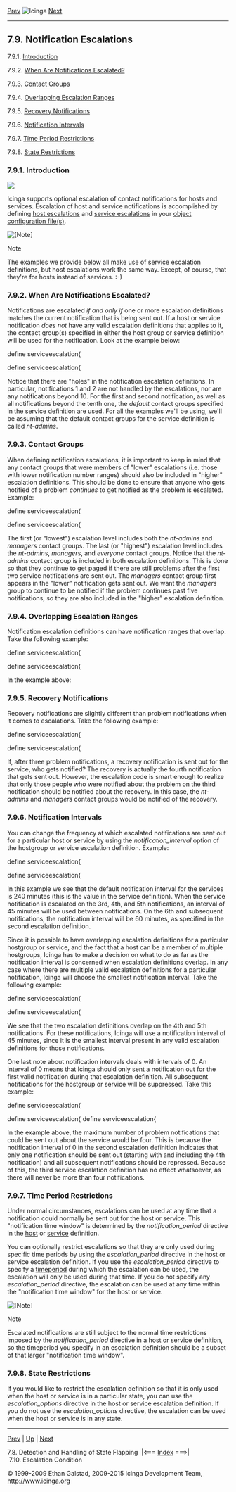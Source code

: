 [Prev](flapping.md) ![Icinga](../images/logofullsize.png "Icinga") [Next](escalation_condition.md)

* * * * *

7.9. Notification Escalations
-----------------------------

7.9.1. [Introduction](escalations.md#introduction)

7.9.2. [When Are Notifications
Escalated?](escalations.md#notificationsescalated)

7.9.3. [Contact Groups](escalations.md#contactgroups)

7.9.4. [Overlapping Escalation
Ranges](escalations.md#overlappingranges)

7.9.5. [Recovery Notifications](escalations.md#recoverynotifications)

7.9.6. [Notification Intervals](escalations.md#notificationintervals)

7.9.7. [Time Period
Restrictions](escalations.md#timeperiodrestrictions)

7.9.8. [State Restrictions](escalations.md#staterestrictions)

### 7.9.1. Introduction

![](../images/objects-contacts.png)

Icinga supports optional escalation of contact notifications for hosts
and services. Escalation of host and service notifications is
accomplished by defining [host
escalations](objectdefinitions.md#objectdefinitions-hostescalation)
and [service
escalations](objectdefinitions.md#objectdefinitions-serviceescalation)
in your [object configuration
file(s)](configobject.md "3.3. Object Configuration Overview").

![[Note]](../images/note.png)

Note

The examples we provide below all make use of service escalation
definitions, but host escalations work the same way. Except, of course,
that they're for hosts instead of services. :-)

### 7.9.2. When Are Notifications Escalated?

Notifications are escalated *if and only if* one or more escalation
definitions matches the current notification that is being sent out. If
a host or service notification *does not* have any valid escalation
definitions that applies to it, the contact group(s) specified in either
the host group or service definition will be used for the notification.
Look at the example below:

</code></pre> 
 define serviceescalation{

 define serviceescalation{
</code></pre>

Notice that there are "holes" in the notification escalation
definitions. In particular, notifications 1 and 2 are not handled by the
escalations, nor are any notifications beyond 10. For the first and
second notification, as well as all notifications beyond the tenth one,
the *default* contact groups specified in the service definition are
used. For all the examples we'll be using, we'll be assuming that the
default contact groups for the service definition is called *nt-admins*.

### 7.9.3. Contact Groups

When defining notification escalations, it is important to keep in mind
that any contact groups that were members of "lower" escalations (i.e.
those with lower notification number ranges) should also be included in
"higher" escalation definitions. This should be done to ensure that
anyone who gets notified of a problem *continues* to get notified as the
problem is escalated. Example:

</code></pre> 
 define serviceescalation{

 define serviceescalation{
</code></pre>

The first (or "lowest") escalation level includes both the *nt-admins*
and *managers* contact groups. The last (or "highest") escalation level
includes the *nt-admins*, *managers*, and *everyone* contact groups.
Notice that the *nt-admins* contact group is included in both escalation
definitions. This is done so that they continue to get paged if there
are still problems after the first two service notifications are sent
out. The *managers* contact group first appears in the "lower"
notification gets sent out. We want the *managers* group to continue to
be notified if the problem continues past five notifications, so they
are also included in the "higher" escalation definition.

### 7.9.4. Overlapping Escalation Ranges

Notification escalation definitions can have notification ranges that
overlap. Take the following example:

</code></pre> 
 define serviceescalation{

 define serviceescalation{
</code></pre>

In the example above:




### 7.9.5. Recovery Notifications

Recovery notifications are slightly different than problem notifications
when it comes to escalations. Take the following example:

</code></pre> 
 define serviceescalation{

 define serviceescalation{
</code></pre>

If, after three problem notifications, a recovery notification is sent
out for the service, who gets notified? The recovery is actually the
fourth notification that gets sent out. However, the escalation code is
smart enough to realize that only those people who were notified about
the problem on the third notification should be notified about the
recovery. In this case, the *nt-admins* and *managers* contact groups
would be notified of the recovery.

### 7.9.6. Notification Intervals

You can change the frequency at which escalated notifications are sent
out for a particular host or service by using the
*notification\_interval* option of the hostgroup or service escalation
definition. Example:

</code></pre> 
 define serviceescalation{

 define serviceescalation{
</code></pre>

In this example we see that the default notification interval for the
services is 240 minutes (this is the value in the service definition).
When the service notification is escalated on the 3rd, 4th, and 5th
notifications, an interval of 45 minutes will be used between
notifications. On the 6th and subsequent notifications, the notification
interval will be 60 minutes, as specified in the second escalation
definition.

Since it is possible to have overlapping escalation definitions for a
particular hostgroup or service, and the fact that a host can be a
member of multiple hostgroups, Icinga has to make a decision on what to
do as far as the notification interval is concerned when escalation
definitions overlap. In any case where there are multiple valid
escalation definitions for a particular notification, Icinga will choose
the smallest notification interval. Take the following example:

</code></pre> 
 define serviceescalation{

 define serviceescalation{
</code></pre>

We see that the two escalation definitions overlap on the 4th and 5th
notifications. For these notifications, Icinga will use a notification
interval of 45 minutes, since it is the smallest interval present in any
valid escalation definitions for those notifications.

One last note about notification intervals deals with intervals of 0. An
interval of 0 means that Icinga should only sent a notification out for
the first valid notification during that escalation definition. All
subsequent notifications for the hostgroup or service will be
suppressed. Take this example:

</code></pre> 
define serviceescalation{

 define serviceescalation{
 define serviceescalation{
</code></pre>

In the example above, the maximum number of problem notifications that
could be sent out about the service would be four. This is because the
notification interval of 0 in the second escalation definition indicates
that only one notification should be sent out (starting with and
including the 4th notification) and all subsequent notifications should
be repressed. Because of this, the third service escalation definition
has no effect whatsoever, as there will never be more than four
notifications.

### 7.9.7. Time Period Restrictions

Under normal circumstances, escalations can be used at any time that a
notification could normally be sent out for the host or service. This
"notification time window" is determined by the *notification\_period*
directive in the [host](objectdefinitions.md#objectdefinitions-host)
or [service](objectdefinitions.md#objectdefinitions-service)
definition.

You can optionally restrict escalations so that they are only used
during specific time periods by using the *escalation\_period* directive
in the host or service escalation definition. If you use the
*escalation\_period* directive to specify a
[timeperiod](timeperiods.md "5.9. Time Periods") during which the
escalation can be used, the escalation will only be used during that
time. If you do not specify any *escalation\_period* directive, the
escalation can be used at any time within the "notification time window"
for the host or service.

![[Note]](../images/note.png)

Note

Escalated notifications are still subject to the normal time
restrictions imposed by the *notification\_period* directive in a host
or service definition, so the timeperiod you specify in an escalation
definition should be a subset of that larger "notification time window".

### 7.9.8. State Restrictions

If you would like to restrict the escalation definition so that it is
only used when the host or service is in a particular state, you can use
the *escalation\_options* directive in the host or service escalation
definition. If you do not use the *escalation\_options* directive, the
escalation can be used when the host or service is in any state.

* * * * *

[Prev](flapping.md) | [Up](ch07.md) | [Next](escalation_condition.md)

7.8. Detection and Handling of State Flapping  |<=== [Index](index.md) ===>|  7.10. Escalation Condition

© 1999-2009 Ethan Galstad, 2009-2015 Icinga Development Team,
http://www.icinga.org
